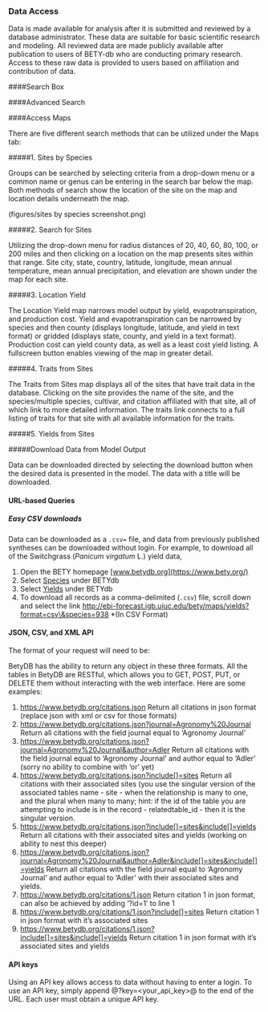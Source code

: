 <a id="Section 4.3"></a>  
### Data Access

Data is made available for analysis after it is submitted
and reviewed by a database administrator. These data are suitable for
basic scientific research and modeling. All reviewed data are made
publicly available after publication to users of BETY-db who are
conducting primary research. Access to these raw data is provided to
users based on affiliation and contribution of data.

####Search Box

####Advanced Search

####Access Maps

There are five different search methods that can be utilized under the Maps tab:

#####1. Sites by Species

Groups can be searched by selecting criteria from a drop-down menu or a common name or genus can be entering in the search bar below the map.  Both methods of search show the location of the site on the map and location details underneath the map.

(figures/sites by species screenshot.png)

#####2. Search for Sites

Utilizing the drop-down menu for radius distances of 20, 40, 60, 80, 100, or 200 miles and then clicking on a location on the map presents sites within that range.  Site city, state, country, latitude, longitude, mean annual temperature, mean annual precipitation, and elevation are shown under the map for each site.  

#####3. Location Yield

The Location Yield map narrows model output by yield, evapotranspiration, and production cost.  Yield and evapotranspiration can be narrowed by species and then county (displays longitude, latitude, and yield in text format) or gridded (displays state, county, and yield in a text format).  Production cost can yield county data, as well as a least cost yield listing.  A fullscreen button enables viewing of the map in greater detail.       

#####4. Traits from Sites

The Traits from Sites map displays all of the sites that have trait data in the database.  Clicking on the site provides the name of the site, and the species/multiple species, cultivar, and citation affiliated with that site, all of which link to more detailed information.  The traits link connects to a full listing of traits for that site with all available information for the traits.    

#####5. Yields from Sites

#####Download Data from Model Output

Data can be downloaded directed by selecting the download button when the desired data is presented in the model.  The data with a title will be downloaded.  

#### URL-based Queries

##### Easy CSV downloads

Data can be downloaded as a `.csv=` file, and data from previously
published syntheses can be downloaded without login. For example, to
download all of the Switchgrass (*Panicum virgatum* L.) yield data,

1.  Open the BETY homepage [www.betydb.org](https://www.bety.org/)
2.  Select [Species](https://www.betydb.org/maps/species_details) under BETYdb
3.  Select [Yields](https://www.betydb.org/maps/yields?species=938) under BETYdb
4.  To download all records as a comma-delimited (`.csv`) file, scroll down and select the link
    <http://ebi-forecast.igb.uiuc.edu/bety/maps/yields?format=csv\&species=938> *(In CSV Format)

#### JSON, CSV, and XML API 

The format of your request will need to be:

BetyDB has the ability to return any object in these three formats. All
the tables in BetyDB are RESTful, which allows you to GET, POST, PUT, or
DELETE them without interacting with the web interface. Here are some
examples:

1. https://www.betydb.org/citations.json 
    Return all citations in json format (replace json with xml or csv for those formats)
2. https://www.betydb.org/citations.json?journal=Agronomy%20Journal 
    Return all citations with the field journal equal to ‘Agronomy Journal’ 
3.  https://www.betydb.org/citations.json?journal=Agronomy%20Journal&author=Adler 
    Return all citations with the field journal equal to ‘Agronomy Journal’ and author equal to ‘Adler’ (sorry no ability to combine with ‘or’ yet) 
4.  https://www.betydb.org/citations.json?include[]=sites 
    Return all citations with their associated sites (you use the singular version of the associated tables name - site - when the relationship is many to one, and the plural when many to many; hint: if the id of the table you are attempting to include is in the record - relatedtable_id - then it is the singular version. 
5.  https://www.betydb.org/citations.json?include[]=sites&include[]=yields 
    Return all citations with their associated sites and yields (working on ability to nest this deeper)
6.  https://www.betydb.org/citations.json?journal=Agronomy%20Journal&author=Adler&include[]=sites&include[]=yields 
    Return all citations with the field journal equal to ‘Agronomy Journal’ and author equal to ‘Adler’ with their associated sites and yields.
7.  https://www.betydb.org/citations/1.json 
    Return citation 1 in json format, can also be achieved by adding ’?id=1’ to line 1
8.  https://www.betydb.org/citations/1.json?include[]=sites 
    Return citation 1 in json format with it’s associated sites
9.  https://www.betydb.org/citations/1.json?include[]=sites&include[]=yields 
    Return citation 1 in json format with it’s associated sites and yields

#### API keys

Using an API key allows access to data without having to enter a login. To use an API key, simply append @?key=<your_api_key>@ to the end of the URL. Each user must obtain a unique API key. 